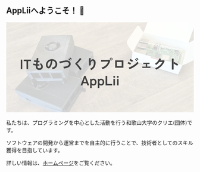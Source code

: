 ## AppLiiへようこそ！ 👋

![AppLiiバナー](../AppLiiバナー.png)

私たちは、プログラミングを中心とした活動を行う和歌山大学のクリエ(団体)です。

ソフトウェアの開発から運営までを自主的に行うことで、技術者としてのスキル獲得を目指しています。

詳しい情報は、[ホームページ](https://applii.github.io/pages/)をご覧ください。
